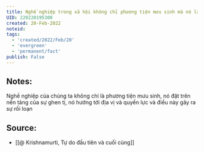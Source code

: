 ```yaml
---
title: Nghề nghiệp trong xã hội không chỉ phương tiện mưu sinh mà nó là nền tảng sự ghen tị
UID: 220220195300
created: 20-Feb-2022
noteid:
tags:
  - 'created/2022/Feb/20'
  - 'evergreen'
  - 'permanent/fact'
publish: False
---
```

## Notes:
Nghề nghiệp của chúng ta không chỉ là phương tiện mưu sinh, nó đặt trên nền tảng của sự ghen tị, nó hướng tới địa vị và quyền lực và điều này gây ra sự rối loạn

## Source:
- [[@ Krishnamurti, Tự do đầu tiên và cuối cùng]]



